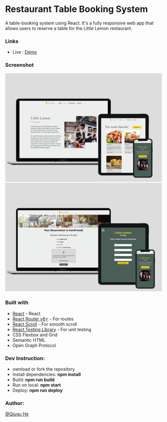 # Restaurant Table Booking System

A table-booking system using React. It's a fully responsive web app that allows users to reserve a table for the Little Lemon restaurant. 

### Links

- Live : [Demo](https://little-lemon-k9p3kbx9a-qiugu.vercel.app/)

### Screenshot

![restaurantBookingSystem](https://github.com/Qiugu-He/Little-Lemon/blob/master/src/assets/screenshot1.jpeg)
![restaurantBookingSystem](https://github.com/Qiugu-He/Little-Lemon/blob/master/src/assets/screenshot2.jpeg)


### Built with

- [React](https://beta.reactjs.org/) - React 
- [React Router v6+](https://reactrouter.com/en/main) - For routes
- [React Scroll](https://www.npmjs.com/package/react-scroll) - For smooth scroll
- [React Testing Library](https://testing-library.com/docs/react-testing-library/intro/) - For unit testing
- CSS Flexbox and Grid
- Semantic HTML
- Open Graph Protocol



### Dev Instruction:
- ownload or fork the repository
- Install dependencies: **npm install**
- Build: **npm run build**
- Run on local: **npm start**
- Deploy: **npm run deploy**

### Author: 
[@Qiugu He](https://github.com/Qiugu-He)
